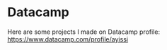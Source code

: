 # Datacamp
Here are some projects I made on Datacamp
profile: https://www.datacamp.com/profile/ayissi
